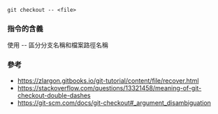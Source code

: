 ```
git checkout -- <file>
```

### 指令的含義
使用 -- 區分分支名稱和檔案路徑名稱


### 參考
- https://zlargon.gitbooks.io/git-tutorial/content/file/recover.html
- https://stackoverflow.com/questions/13321458/meaning-of-git-checkout-double-dashes
- https://git-scm.com/docs/git-checkout#_argument_disambiguation


